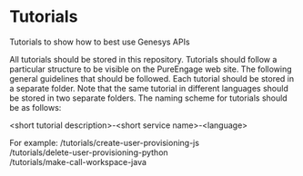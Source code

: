 # Tutorials
Tutorials to show how to best use Genesys APIs

All tutorials should be stored in this repository. Tutorials should follow a particular structure to be visible on the PureEngage web site. 
The following general guidelines that should be followed. Each tutorial should be stored in a separate folder. Note that the same tutorial 
in different languages should be stored in two separate folders. The naming scheme for tutorials should be as follows:

 &lt;short tutorial description&gt;-&lt;short service name&gt;-&lt;language&gt;

For example:
/tutorials/create-user-provisioning-js<br/> 
/tutorials/delete-user-provisioning-python<br/> 
/tutorials/make-call-workspace-java
